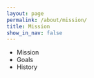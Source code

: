 ```yaml
---
layout: page
permalink: /about/mission/
title: Mission
show_in_nav: false
---
```


* Mission
* Goals
* History

